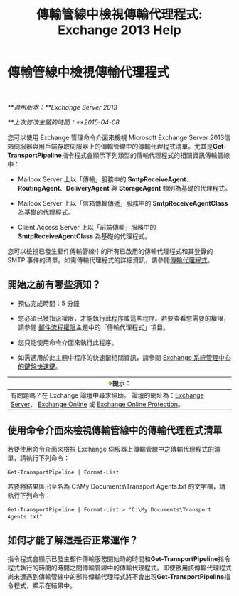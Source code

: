 ﻿---
title: '傳輸管線中檢視傳輸代理程式: Exchange 2013 Help'
TOCTitle: 傳輸管線中檢視傳輸代理程式
ms:assetid: bd715d8e-7b21-48de-8f68-d425d8506e4c
ms:mtpsurl: https://technet.microsoft.com/zh-tw/library/Bb124395(v=EXCHG.150)
ms:contentKeyID: 51409239
ms.date: 05/21/2018
mtps_version: v=EXCHG.150
ms.translationtype: MT
---

# 傳輸管線中檢視傳輸代理程式

 

_**適用版本：**Exchange Server 2013_

_**上次修改主題的時間：**2015-04-08_

您可以使用 Exchange 管理命令介面來檢視 Microsoft Exchange Server 2013信箱伺服器與用戶端存取伺服器上的傳輸管線中的傳輸代理程式清單。尤其是**Get-TransportPipeline**指令程式會顯示下列類型的傳輸代理程式的相關資訊傳輸管線中：

  - Mailbox Server 上以「傳輸」服務中的 **SmtpReceiveAgent**、**RoutingAgent**、**DeliveryAgent** 與 **StorageAgent** 類別為基礎的代理程式。

  - Mailbox Server 上以「信箱傳輸傳遞」服務中的 **SmtpReceiveAgentClass** 為基礎的代理程式。

  - Client Access Server 上以「前端傳輸」服務中的 **SmtpReceiveAgentClass** 為基礎的代理程式。

您可以檢視已發生郵件傳輸管線中的所有已啟用的傳輸代理程式和其登錄的 SMTP 事件的清單。如需傳輸代理程式的詳細資訊，請參閱[傳輸代理程式](transport-agents-exchange-2013-help.md)。

## 開始之前有哪些須知？

  - 預估完成時間：5 分鐘

  - 您必須已獲指派權限，才能執行此程序或這些程序。若要查看您需要的權限，請參閱 [郵件流程權限](mail-flow-permissions-exchange-2013-help.md)主題中的「傳輸代理程式」項目。

  - 您只能使用命令介面來執行此程序。

  - 如需適用於此主題中程序的快速鍵相關資訊，請參閱 [Exchange 系統管理中心的鍵盤快速鍵](keyboard-shortcuts-in-the-exchange-admin-center-exchange-online-protection-help.md)。

<table>
<thead>
<tr class="header">
<th><img src="images/Bb124558.tip(EXCHG.150).gif" title="提示" alt="提示" />提示：</th>
</tr>
</thead>
<tbody>
<tr class="odd">
<td>有問題嗎？在 Exchange 論壇中尋求協助。 論壇的網址為：<a href="https://go.microsoft.com/fwlink/p/?linkid=60612">Exchange Server</a>、 <a href="https://go.microsoft.com/fwlink/p/?linkid=267542">Exchange Online</a> 或 <a href="https://go.microsoft.com/fwlink/p/?linkid=285351">Exchange Online Protection</a>。</td>
</tr>
</tbody>
</table>


## 使用命令介面來檢視傳輸管線中的傳輸代理程式清單

若要使用命令介面來檢視 Exchange 伺服器上傳輸管線中之傳輸代理程式的清單，請執行下列命令：

    Get-TransportPipeline | Format-List

若要將結果匯出至名為 C:\\My Documents\\Transport Agents.txt 的文字檔，請執行下列命令：

    Get-TransportPipeline | Format-List > "C:\My Documents\Transport Agents.txt"

## 如何才能了解這是否正常運作？

指令程式會顯示已發生郵件傳輸服務開始時的時間和**Get-TransportPipeline**指令程式執行的時間的時間之間傳輸管線中的傳輸代理程式。即使啟用該傳輸代理程式尚未遭遇到傳輸管線中的郵件傳輸代理程式將不會出現**Get-TransportPipeline**指令程式，顯示在結果中。

